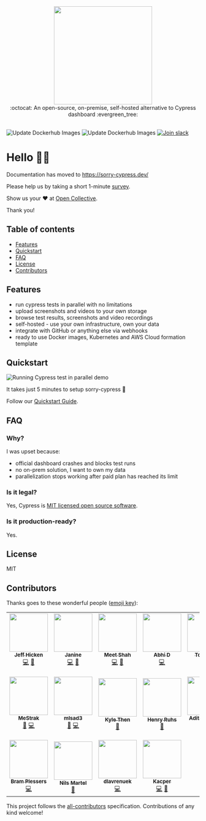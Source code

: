 <div align="center">
<div><img src="https://sorry-cypress.dev/public/octolumbercat.png" width="256" /></div>
<div>:octocat: An open-source, on-premise, self-hosted alternative to Cypress dashboard :evergreen_tree:</div>
</div>

<br />

![Update Dockerhub Images](https://github.com/agoldis/sorry-cypress/workflows/Update%20Dockerhub%20Images/badge.svg?event=push)
![Update Dockerhub Images](https://github.com/agoldis/sorry-cypress/workflows/Lint%20and%20test/badge.svg)
<a href="https://join.slack.com/t/sorry-cypress/shared_invite/zt-eis1h6jl-tJELaD7q9UGEhMP8WHJOaw" target="_blank">![Join slack](https://img.shields.io/badge/join-slack-orange?logo=slack)<a/>

# Hello 👋🏻

Documentation has moved to https://sorry-cypress.dev/

Please help us by taking a short 1-minute [survey](https://forms.gle/qxoTPFiokLWuc6eZ7). 

Show us your ❤️ at [Open Collective](https://opencollective.com/sorry-cypress).

Thank you!

## Table of contents

- [Features](#features)
- [Quickstart](#quickstart)
- [FAQ](#faq)
- [License](#license)
- [Contributors](#contributors)

## Features

- run cypress tests in parallel with no limitations
- upload screenshots and videos to your own storage
- browse test results, screenshots and video recordings
- self-hosted - use your own infrastructure, own your data
- integrate with GitHub or anything else via webhooks
- ready to use Docker images, Kubernetes and AWS Cloud formation template

## Quickstart

![Running Cypress test in parallel demo](https://sorry-cypress.dev/public/demo.gif)

It takes just 5 minutes to setup sorry-cypress 🚀

Follow our [Quickstart Guide](https://sorry-cypress.dev/quickstart).

## FAQ

### Why?

I was upset because:

- official dashboard crashes and blocks test runs
- no on-prem solution, I want to own my data
- parallelization stops working after paid plan has reached its limit

### Is it legal?

Yes, Cypress is [MIT licensed open source software](https://github.com/cypress-io/cypress/blob/develop/LICENSE).

### Is it production-ready?

Yes.

## License

MIT

## Contributors

Thanks goes to these wonderful people ([emoji key](https://allcontributors.org/docs/en/emoji-key)):

<!-- ALL-CONTRIBUTORS-LIST:START - Do not remove or modify this section -->
<!-- prettier-ignore-start -->
<!-- markdownlint-disable -->
<table>
  <tr>
    <td align="center"><a href="http://jeffhicken.com"><img src="https://avatars3.githubusercontent.com/u/5297942?v=4" width="100px;" alt=""/><br /><sub><b>Jeff Hicken</b></sub></a><br /><a href="https://github.com/sorry-cypress/sorry-cypress/commits?author=jhicken" title="Code">💻</a> <a href="#ideas-jhicken" title="Ideas, Planning, & Feedback">🤔</a></td>
    <td align="center"><a href="https://github.com/janineahn"><img src="https://avatars3.githubusercontent.com/u/15375744?v=4" width="100px;" alt=""/><br /><sub><b>Janine</b></sub></a><br /><a href="https://github.com/sorry-cypress/sorry-cypress/commits?author=janineahn" title="Code">💻</a> <a href="https://github.com/sorry-cypress/sorry-cypress/commits?author=janineahn" title="Documentation">📖</a></td>
    <td align="center"><a href="https://github.com/xtroncode"><img src="https://avatars2.githubusercontent.com/u/3901381?v=4" width="100px;" alt=""/><br /><sub><b>Meet Shah</b></sub></a><br /><a href="https://github.com/sorry-cypress/sorry-cypress/commits?author=xtroncode" title="Code">💻</a> <a href="https://github.com/sorry-cypress/sorry-cypress/commits?author=xtroncode" title="Documentation">📖</a></td>
    <td align="center"><a href="https://github.com/abhidp"><img src="https://avatars0.githubusercontent.com/u/30851622?v=4" width="100px;" alt=""/><br /><sub><b>Abhi D</b></sub></a><br /><a href="https://github.com/sorry-cypress/sorry-cypress/commits?author=abhidp" title="Code">💻</a></td>
    <td align="center"><a href="https://github.com/TomaszG"><img src="https://avatars0.githubusercontent.com/u/873114?v=4" width="100px;" alt=""/><br /><sub><b>TomaszG</b></sub></a><br /><a href="https://github.com/sorry-cypress/sorry-cypress/commits?author=TomaszG" title="Code">💻</a> <a href="https://github.com/sorry-cypress/sorry-cypress/commits?author=TomaszG" title="Documentation">📖</a></td>
    <td align="center"><a href="https://www.linkedin.com/in/coreyshirk/"><img src="https://avatars1.githubusercontent.com/u/9434322?v=4" width="100px;" alt=""/><br /><sub><b>Corey Shirk</b></sub></a><br /><a href="https://github.com/sorry-cypress/sorry-cypress/commits?author=coreyshirk" title="Documentation">📖</a></td>
    <td align="center"><a href="https://github.com/nickcox"><img src="https://avatars0.githubusercontent.com/u/135552?v=4" width="100px;" alt=""/><br /><sub><b>nickcox</b></sub></a><br /><a href="https://github.com/sorry-cypress/sorry-cypress/commits?author=nickcox" title="Documentation">📖</a></td>
  </tr>
  <tr>
    <td align="center"><a href="https://github.com/MeStrak"><img src="https://avatars3.githubusercontent.com/u/31989238?v=4" width="100px;" alt=""/><br /><sub><b>MeStrak</b></sub></a><br /><a href="https://github.com/sorry-cypress/sorry-cypress/commits?author=MeStrak" title="Documentation">📖</a> <a href="https://github.com/sorry-cypress/sorry-cypress/commits?author=MeStrak" title="Code">💻</a></td>
    <td align="center"><a href="https://github.com/mlsad3"><img src="https://avatars2.githubusercontent.com/u/15711477?v=4" width="100px;" alt=""/><br /><sub><b>mlsad3</b></sub></a><br /><a href="https://github.com/sorry-cypress/sorry-cypress/commits?author=mlsad3" title="Documentation">📖</a> <a href="https://github.com/sorry-cypress/sorry-cypress/commits?author=mlsad3" title="Code">💻</a></td>
    <td align="center"><a href="https://github.com/KyleThenTR"><img src="https://avatars3.githubusercontent.com/u/52414395?v=4" width="100px;" alt=""/><br /><sub><b>Kyle Then</b></sub></a><br /><a href="https://github.com/sorry-cypress/sorry-cypress/commits?author=KyleThenTR" title="Documentation">📖</a></td>
    <td align="center"><a href="https://redaxmedia.com"><img src="https://avatars3.githubusercontent.com/u/1835397?v=4" width="100px;" alt=""/><br /><sub><b>Henry Ruhs</b></sub></a><br /><a href="#ideas-redaxmedia" title="Ideas, Planning, & Feedback">🤔</a></td>
    <td align="center"><a href="https://github.com/adityatr"><img src="https://avatars0.githubusercontent.com/u/9066230?v=4" width="100px;" alt=""/><br /><sub><b>Aditya Trivedi</b></sub></a><br /><a href="#content-adityatr" title="Content">🖋</a></td>
    <td align="center"><a href="https://github.com/StefanS-O"><img src="https://avatars2.githubusercontent.com/u/1253938?v=4" width="100px;" alt=""/><br /><sub><b>Stefan Schulte-Ortbeck</b></sub></a><br /><a href="https://github.com/sorry-cypress/sorry-cypress/commits?author=StefanS-O" title="Code">💻</a> <a href="#example-StefanS-O" title="Examples">💡</a> <a href="https://github.com/sorry-cypress/sorry-cypress/commits?author=StefanS-O" title="Documentation">📖</a> <a href="#ideas-StefanS-O" title="Ideas, Planning, & Feedback">🤔</a></td>
    <td align="center"><a href="https://github.com/tico24"><img src="https://avatars2.githubusercontent.com/u/45351296?v=4" width="100px;" alt=""/><br /><sub><b>Tim Collins</b></sub></a><br /><a href="#content-tico24" title="Content">🖋</a> <a href="#example-tico24" title="Examples">💡</a></td>
  </tr>
  <tr>
    <td align="center"><a href="http://www.webdevotion.be"><img src="https://avatars3.githubusercontent.com/u/50583?v=4" width="100px;" alt=""/><br /><sub><b>Bram Plessers</b></sub></a><br /><a href="https://github.com/sorry-cypress/sorry-cypress/commits?author=webdevotion" title="Code">💻</a></td>
    <td align="center"><a href="https://github.com/nilsmartel"><img src="https://avatars1.githubusercontent.com/u/28377948?v=4" width="100px;" alt=""/><br /><sub><b>Nils Martel</b></sub></a><br /><a href="https://github.com/sorry-cypress/sorry-cypress/commits?author=nilsmartel" title="Documentation">📖</a></td>
    <td align="center"><a href="https://github.com/dlavrenuek"><img src="https://avatars3.githubusercontent.com/u/20122620?v=4" width="100px;" alt=""/><br /><sub><b>dlavrenuek</b></sub></a><br /><a href="https://github.com/sorry-cypress/sorry-cypress/commits?author=dlavrenuek" title="Code">💻</a></td>
    <td align="center"><a href="https://github.com/Upgreydd"><img src="https://avatars3.githubusercontent.com/u/579481?v=4" width="100px;" alt=""/><br /><sub><b>Kacper</b></sub></a><br /><a href="https://github.com/sorry-cypress/sorry-cypress/commits?author=Upgreydd" title="Code">💻</a> <a href="https://github.com/sorry-cypress/sorry-cypress/commits?author=Upgreydd" title="Documentation">📖</a></td>
  </tr>
</table>

<!-- markdownlint-enable -->
<!-- prettier-ignore-end -->
<!-- ALL-CONTRIBUTORS-LIST:END -->

This project follows the [all-contributors](https://github.com/all-contributors/all-contributors) specification. Contributions of any kind welcome!
